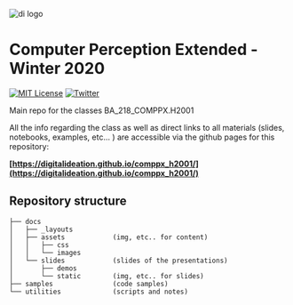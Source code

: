 ![di logo](https://raw.githubusercontent.com/digitalideation/comppx_h2001/master/docs/assets/images/di-logo-small.jpg "di logo")


# Computer Perception Extended - Winter 2020

[![MIT License](https://img.shields.io/badge/license-MIT-blue.svg)](http://opensource.org/licenses/MIT)
[![Twitter](https://img.shields.io/twitter/url/https/github.com/webslides/webslides.svg?style=social)](https://twitter.com/digideation)

Main repo for the classes BA_218_COMPPX.H2001

All the info regarding the class as well as direct links to all materials (slides, notebooks, examples, etc... ) are accessible via the github pages for this repository: 

**[https://digitalideation.github.io/comppx_h2001/](https://digitalideation.github.io/comppx_h2001/)**

## Repository structure

```
├── docs
│   ├── _layouts
│   ├── assets            (img, etc.. for content)
│   │   ├── css
│   │   └── images
│   └── slides            (slides of the presentations)
│       ├── demos
│       └── static        (img, etc.. for slides)
├── samples               (code samples) 
└── utilities             (scripts and notes)
```